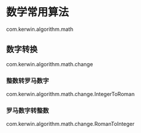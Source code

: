 # 数学常用算法
com.kerwin.algorithm.math 
## 数字转换
com.kerwin.algorithm.math.change
### 整数转罗马数字
com.kerwin.algorithm.math.change.IntegerToRoman
### 罗马数字转整数
com.kerwin.algorithm.math.change.RomanToInteger